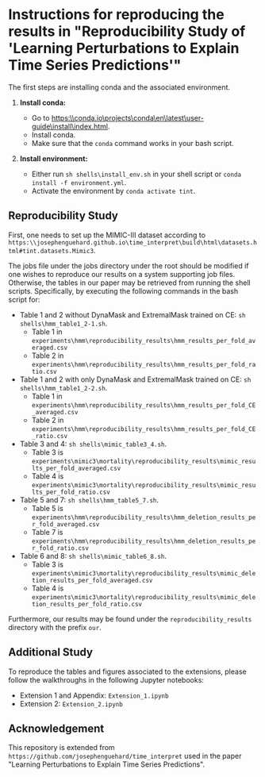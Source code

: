 # Instructions for reproducing the results in "Reproducibility Study of 'Learning Perturbations to Explain Time Series Predictions'"

The first steps are installing conda and the associated environment.

1. **Install conda:**
   - Go to <https:\\conda.io\projects\conda\en\latest\user-guide\install\index.html>.
   - Install conda.
   - Make sure that the `conda` command works in your bash script.

2. **Install environment:**
    - Either run `sh shells\install_env.sh` in your shell script or `conda install -f environment.yml`.
    - Activate the environment by `conda activate tint`.

## Reproducibility Study
First, one needs to set up the MIMIC-III dataset according to `https:\\josephenguehard.github.io\time_interpret\build\html\datasets.html#tint.datasets.Mimic3`.

The jobs file under the jobs directory under the root should be modified if one wishes to reproduce our results on a system supporting job files. Otherwise, the tables in our paper may be retrieved from running the shell scripts. Specifically, by executing the following commands in the bash script for:

- Table 1 and 2 without DynaMask and ExtremalMask trained on CE: `sh shells\hmm_table1_2-1.sh`.
  - Table 1 in `experiments\hmm\reproducibility_results\hmm_results_per_fold_averaged.csv`
  - Table 2 in `experiments\hmm\reproducibility_results\hmm_results_per_fold_ratio.csv`
- Table 1 and 2 with only DynaMask and ExtremalMask trained on CE: `sh shells\hmm_table1_2-2.sh`.
  - Table 1 in `experiments\hmm\reproducibility_results\hmm_results_per_fold_CE_averaged.csv`
  - Table 2 in `experiments\hmm\reproducibility_results\hmm_results_per_fold_CE_ratio.csv`
- Table 3 and 4: `sh shells\mimic_table3_4.sh`.
  - Table 3 is `experiments\mimic3\mortality\reproducibility_results\mimic_results_per_fold_averaged.csv`
  - Table 4 is `experiments\mimic3\mortality\reproducibility_results\mimic_results_per_fold_ratio.csv`
- Table 5 and 7: `sh shells\hmm_table5_7.sh`.
  - Table 5 is `experiments\hmm\reproducibility_results\hmm_deletion_results_per_fold_averaged.csv`
  - Table 7 is `experiments\hmm\reproducibility_results\hmm_deletion_results_per_fold_ratio.csv`
- Table 6 and 8: `sh shells\mimic_table6_8.sh`.
  - Table 3 is `experiments\mimic3\mortality\reproducibility_results\mimic_deletion_results_per_fold_averaged.csv`
  - Table 4 is `experiments\mimic3\mortality\reproducibility_results\mimic_deletion_results_per_fold_ratio.csv`

Furthermore, our results may be found under the `reproducibility_results` directory with the prefix `our`.

## Additional Study

To reproduce the tables and figures associated to the extensions, please follow the walkthroughs in the following Jupyter notebooks:
- Extension 1 and Appendix: `Extension_1.ipynb`
- Extension 2: `Extension_2.ipynb`

## Acknowledgement
This repository is extended from `https://github.com/josephenguehard/time_interpret` used in the paper "Learning Perturbations to Explain Time Series Predictions".

